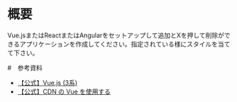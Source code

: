 # 概要
Vue.jsまたはReactまたはAngularをセットアップして追加とXを押して削除ができるアプリケーションを作成してください。指定されている様にスタイルを当てて下さい。


#　参考資料
- [【公式】Vue.js (3系)](https://ja.vuejs.org/)
- [【公式】CDN の Vue を使用する](https://ja.vuejs.org/guide/quick-start.html#using-vue-from-cdn)
